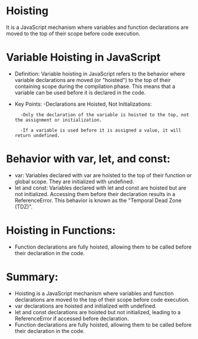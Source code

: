 # Hoisting
 It is a JavaScript mechanism where variables and function declarations are moved to the top of their scope before code execution.

# Variable Hoisting in JavaScript
- Definition: Variable hoisting in JavaScript refers to the behavior where variable declarations are moved (or "hoisted") to the top of their containing scope during the compilation phase. This means that a variable can be used before it is declared in the code.

- Key Points:
        -Declarations are Hoisted, Not Initializations:

        -Only the declaration of the variable is hoisted to the top, not the assignment or initialization.

        -If a variable is used before it is assigned a value, it will return undefined.
# Behavior with var, let, and const:

- var: Variables declared with var are hoisted to the top of their function or global scope. They are initialized with undefined.
- let and const: Variables declared with let and const are hoisted but are not initialized. Accessing them before their declaration results in a ReferenceError. This behavior is known as the "Temporal Dead Zone (TDZ)".

# Hoisting in Functions:
- Function declarations are fully hoisted, allowing them to be called before their declaration in the code.

# Summary:
- Hoisting is a JavaScript mechanism where variables and function declarations are moved to the top of their scope before code execution.
- var declarations are hoisted and initialized with undefined.
- let and const declarations are hoisted but not initialized, leading to a ReferenceError if accessed before declaration.
- Function declarations are fully hoisted, allowing them to be called before their declaration in the code.